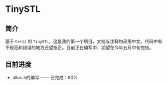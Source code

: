 # TinySTL

## 简介

基于 `C++11` 的 `TinySTL`。这是我的第一个项目，文档与注释均采用中文。代码中有不规范和错误的地方还望指正。目前正在编写中，期望在今年五月中旬完结。

## 目前进度

* alloc.h的编写 —— 已完成：80%